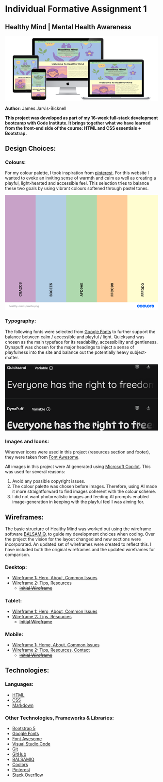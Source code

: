 # Individual Formative Assignment 1

## Healthy Mind | Mental Health Awareness

![Responsive design device mock-ups](assets/readme-documentation/device-mockup-project1.png)

**Author:** James Jarvis-Bicknell

**This project was developed as part of my 16-week full-stack development bootcamp with Code Institute. It brings together what we have learned from the front-end side of the course: HTML and CSS essentials + Bootstrap.**

## Design Choices:

### Colours: 

For my colour palette, I took inspiration from [pinterest](https://uk.pinterest.com/pin/823947694363170020/). For this website I wanted to evoke an inviting sense of warmth and calm as well as creating a playful, light-hearted and accessible feel. This selection tries to balance these two goals by using vibrant colours softened through pastel tones. 

![Colour palette rendered through coolors.co](assets/readme-documentation/healthy-mind-palette.png)

### Typography: 

The following fonts were selected from [Google Fonts](https://fonts.google.com/) to further support the balance between calm / accessible and playful / light. Quicksand was chosen as the main typeface for its readability, accessibility and gentleness. Dynapuff was chosen for the major headings to inject a sense of playfulness into the site and balance out the potentially heavy subject-matter. 

![A screenshot of the two typefaces chosen for this project](assets/readme-documentation/typography.png)

### Images and Icons:

Wherever icons were used in this project (resources section and footer), they were taken from [Font Awesome](https://fontawesome.com/).

All images in this project were AI generated using [Microsoft Copilot](https://copilot.microsoft.com/chats/mpxbm6uP1PJA8vUpBgf1Y). This was used for several reasons: 
1. Avoid any possible copyright issues.
2. The colour palette was chosen before images. Therefore, using AI made it more straightforward to find images coherent with the colour scheme.
3. I did not want photorealistic images and feeding AI prompts enabled image-generation in keeping with the playful feel I was aiming for.

## Wireframes:

The basic structure of Healthy Mind was worked out using the wireframe software [BALSAMIQ](https://balsamiq.com/?gad_source=1&gad_campaignid=203404003&gbraid=0AAAAAD3BuzMO_b68z_FDD6MbtQx7bQ_6V&gclid=CjwKCAjwruXBBhArEiwACBRtHYXoWEdqjT_KJt9p8mXI8IdiipWikWrlgDIK9-gS3FKGd6jtQpN4qxoCpiQQAvD_BwE), to guide my development choices when coding. Over the project the vision for the layout changed and new sections were incorporated. An updated set of wireframes were created to reflect this. I have included both the original wireframes and the updated wireframes for comparison. 

### Desktop: 

- [Wireframe 1: Hero, About, Common Issues](assets/readme-documentation/updated-wireframes/desktopwireframe1.png)
- [Wireframe 2: Tips, Resources](assets/readme-documentation/updated-wireframes/desktopwireframe2.png)
    - [~~Initial Wireframe~~](assets/readme-documentation/initial-wireframe/desktop-initial-wireframe.png)

### Tablet:

- [Wireframe 1: Hero, About, Common Issues](assets/readme-documentation/updated-wireframes/tabletwireframe1.png)
- [Wireframe 2: Tips, Resources](assets/readme-documentation/updated-wireframes/tabletwireframe2.png)
    - [~~Initial Wireframe~~](assets/readme-documentation/initial-wireframe/tablet-initial-wireframe.png)

### Mobile: 

- [Wireframe 1: Home, About, Common Issues](assets/readme-documentation/updated-wireframes/mobilewireframe1.png)
- [Wireframe 2: Tips, Resources, Contact](assets/readme-documentation/updated-wireframes/mobilewireframe2.png)
    - [~~Initial Wireframe~~](assets/readme-documentation/initial-wireframe/mobile-initial-wireframe.png)

## Technologies: 

### Languages: 

- [HTML](https://en.wikipedia.org/wiki/HTML5)
- [CSS](https://en.wikipedia.org/wiki/CSS) 
- [Markdown](https://en.wikipedia.org/wiki/Markdown)

### Other Technologies, Frameworks & Libraries: 

- [Bootstrap 5](https://en.wikipedia.org/wiki/Bootstrap_(front-end_framework))
- [Google Fonts](https://fonts.google.com/)
- [Font Awesome](https://fontawesome.com/)
- [Visual Studio Code](https://code.visualstudio.com/)
- [Git](https://git-scm.com/)
- [GitHub](https://github.com/)
- [BALSAMIQ](https://balsamiq.com/?gad_source=1&gad_campaignid=203404003&gbraid=0AAAAAD3BuzMO_b68z_FDD6MbtQx7bQ_6V&gclid=CjwKCAjwruXBBhArEiwACBRtHYXoWEdqjT_KJt9p8mXI8IdiipWikWrlgDIK9-gS3FKGd6jtQpN4qxoCpiQQAvD_BwE)
- [Coolors](https://coolors.co/)
- [Pinterest](https://uk.pinterest.com/)
- [Stack Overflow](https://try.stackoverflow.co/get-teams/?utm_source=adwords&utm_medium=ppc&utm_campaign=kb_teams_search_brand_emea-dach&_bt=657236278306&_bk=stack+overflow&_bm=p&_bn=g&gad_source=1&gad_campaignid=10618329760&gbraid=0AAAAADlO0L1YSj_Ax7ln3HiA8-oM9nEWP&gclid=CjwKCAjwruXBBhArEiwACBRtHc83drtdIp0m7bMM_Ic-Al4NFRQfCG4HOKmsIk1dWiAjrPGmGlD3UxoCNCcQAvD_BwE)

